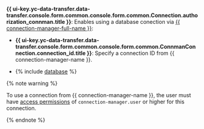 **{{ ui-key.yc-data-transfer.data-transfer.console.form.common.console.form.common.Connection.authorization_connman.title }}**: Enables using a database conection via [{{ connection-manager-full-name }}](../../../../../metadata-hub/quickstart/connection-manager.md):

* **{{ ui-key.yc-data-transfer.data-transfer.console.form.common.console.form.common.ConnmanConnection.connection_id.title }}**: Specify a connection ID from {{ connection-manager-name }}.

* {% include [database](../../../fields/postgresql/ui/database.md) %}

{% note warning %}

To use a connection from {{ connection-manager-name }}, the user must have [access permissions](../../../../../metadata-hub/operations/connection-access.md) of `connection-manager.user` or higher for this connection.

{% endnote %}

